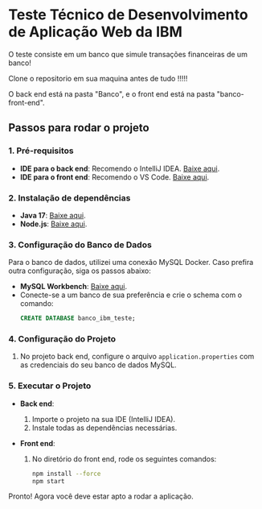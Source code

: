 # Teste Técnico de Desenvolvimento de Aplicação Web da IBM

O teste consiste em um banco que simule transações financeiras de um banco!

Clone o repositorio em sua maquina antes de tudo !!!!!

O back end está na pasta "Banco", e o front end está na pasta "banco-front-end".

## Passos para rodar o projeto

### 1. Pré-requisitos
- **IDE para o back end**: Recomendo o IntelliJ IDEA. [Baixe aqui](https://www.jetbrains.com/).
- **IDE para o front end**: Recomendo o VS Code. [Baixe aqui](https://code.visualstudio.com/download).

### 2. Instalação de dependências
- **Java 17**: [Baixe aqui](https://www.oracle.com/java/technologies/javase/jdk17-archive-downloads.html).
- **Node.js**: [Baixe aqui](https://nodejs.org/en/download/package-manager).

### 3. Configuração do Banco de Dados
Para o banco de dados, utilizei uma conexão MySQL Docker. Caso prefira outra configuração, siga os passos abaixo:

- **MySQL Workbench**: [Baixe aqui](https://dev.mysql.com/downloads/workbench/).
- Conecte-se a um banco de sua preferência e crie o schema com o comando:
  ```sql
  CREATE DATABASE banco_ibm_teste;

### 4. Configuração do Projeto
1. No projeto back end, configure o arquivo `application.properties` com as credenciais do seu banco de dados MySQL.

### 5. Executar o Projeto
- **Back end**:
  1. Importe o projeto na sua IDE (IntelliJ IDEA).
  2. Instale todas as dependências necessárias.

- **Front end**:
  1. No diretório do front end, rode os seguintes comandos:
     ```sh
     npm install --force
     npm start
     ```

Pronto! Agora você deve estar apto a rodar a aplicação.
